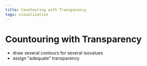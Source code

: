 ```yaml
---
title: Countouring with Transparency
tags: visualization
---
```


# Countouring with Transparency
- draw several contours for several isovalues
- assign “adequate” transparency






































